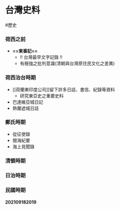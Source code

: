 # 台灣史料
#歷史
### 荷西之前
- **==東番記==**
	- !! 台灣最早文字記錄 !!
	- 有極強之批判意識(清朝與台灣原住民文化之差異)
### 荷西治台時期
- [[荷蘭東印度公司]]留下許多日誌、書信、紀錄等資料
	- 研究東亞史之重要史料
- 巴達維亞城日記
- 熱蘭遮城日誌
### 鄭氏時期
- 從征使錄
- 閩海紀要
- 海上見聞錄
### 清領時期
### 日治時期
### 民國時期

#### 202109182019
